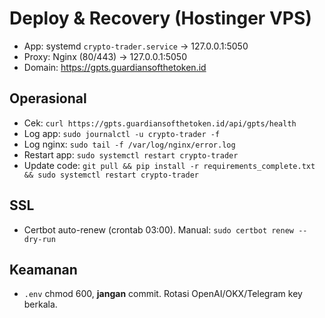 # Deploy & Recovery (Hostinger VPS)
- App: systemd `crypto-trader.service` → 127.0.0.1:5050
- Proxy: Nginx (80/443) → 127.0.0.1:5050
- Domain: https://gpts.guardiansofthetoken.id

## Operasional
- Cek: `curl https://gpts.guardiansofthetoken.id/api/gpts/health`
- Log app: `sudo journalctl -u crypto-trader -f`
- Log nginx: `sudo tail -f /var/log/nginx/error.log`
- Restart app: `sudo systemctl restart crypto-trader`
- Update code: `git pull && pip install -r requirements_complete.txt && sudo systemctl restart crypto-trader`

## SSL
- Certbot auto-renew (crontab 03:00). Manual: `sudo certbot renew --dry-run`

## Keamanan
- `.env` chmod 600, **jangan** commit. Rotasi OpenAI/OKX/Telegram key berkala.
